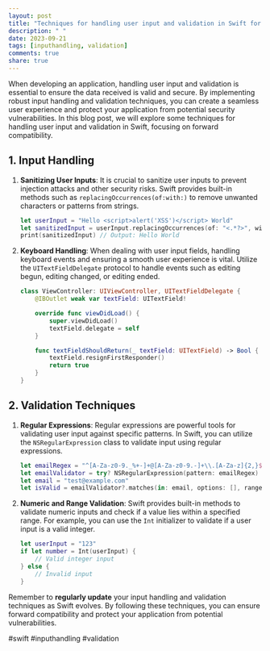```yaml
---
layout: post
title: "Techniques for handling user input and validation in Swift for forward compatibility"
description: " "
date: 2023-09-21
tags: [inputhandling, validation]
comments: true
share: true
---
```


When developing an application, handling user input and validation is essential to ensure the data received is valid and secure. By implementing robust input handling and validation techniques, you can create a seamless user experience and protect your application from potential security vulnerabilities. In this blog post, we will explore some techniques for handling user input and validation in Swift, focusing on forward compatibility. 

## 1. Input Handling

1. **Sanitizing User Inputs**: It is crucial to sanitize user inputs to prevent injection attacks and other security risks. Swift provides built-in methods such as `replacingOccurrences(of:with:)` to remove unwanted characters or patterns from strings.

   ```swift
   let userInput = "Hello <script>alert('XSS')</script> World"
   let sanitizedInput = userInput.replacingOccurrences(of: "<.*?>", with: "", options: .regularExpression)
   print(sanitizedInput) // Output: Hello World
   ```

2. **Keyboard Handling**: When dealing with user input fields, handling keyboard events and ensuring a smooth user experience is vital. Utilize the `UITextFieldDelegate` protocol to handle events such as editing begun, editing changed, or editing ended.

   ```swift
   class ViewController: UIViewController, UITextFieldDelegate {
       @IBOutlet weak var textField: UITextField!

       override func viewDidLoad() {
           super.viewDidLoad()
           textField.delegate = self
       }

       func textFieldShouldReturn(_ textField: UITextField) -> Bool {
           textField.resignFirstResponder()
           return true
       }
   }
   ```

## 2. Validation Techniques

1. **Regular Expressions**: Regular expressions are powerful tools for validating user input against specific patterns. In Swift, you can utilize the `NSRegularExpression` class to validate input using regular expressions.

   ```swift
   let emailRegex = "^[A-Za-z0-9._%+-]+@[A-Za-z0-9.-]+\\.[A-Za-z]{2,}$"
   let emailValidator = try? NSRegularExpression(pattern: emailRegex)
   let email = "test@example.com"
   let isValid = emailValidator?.matches(in: email, options: [], range: NSRange(location: 0, length: email.count)).count ?? 0 > 0
   ```

2. **Numeric and Range Validation**: Swift provides built-in methods to validate numeric inputs and check if a value lies within a specified range. For example, you can use the `Int` initializer to validate if a user input is a valid integer.

   ```swift
   let userInput = "123"
   if let number = Int(userInput) {
       // Valid integer input
   } else {
       // Invalid input
   }
   ```

Remember to **regularly update** your input handling and validation techniques as Swift evolves. By following these techniques, you can ensure forward compatibility and protect your application from potential vulnerabilities.

#swift #inputhandling #validation